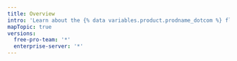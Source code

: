 ```yaml
---
title: Overview
intro: 'Learn about the {% data variables.product.prodname_dotcom %} flow and different ways to collaborate on and discuss your projects.'
mapTopic: true
versions:
  free-pro-team: '*'
  enterprise-server: '*'
---
```


